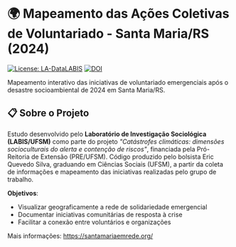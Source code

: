 # 🌍 Mapeamento das Ações Coletivas de Voluntariado - Santa Maria/RS (2024)

[![License: LA-DataLABIS](https://img.shields.io/badge/License-DataLABIS-blue.svg)](LICENSE)
[![DOI](https://zenodo.org/badge/DOI/10.5281/zenodo.15708548.svg)](https://doi.org/10.5281/zenodo.15708548)

Mapeamento interativo das iniciativas de voluntariado emergenciais após o desastre socioambiental de 2024 em Santa Maria/RS.

## 📋 Sobre o Projeto
Estudo desenvolvido pelo **Laboratório de Investigação Sociológica (LABIS/UFSM)** como parte do projeto *"Catástrofes climáticas: dimensões socioculturais do alerta e contenção de riscos"*, financiada pela Pró-Reitoria de Extensão (PRE/UFSM). Código produzido pelo bolsista Eric Quevedo Silva, graduando em Ciências Sociais (UFSM), a partir da coleta de informações e mapeamento das iniciativas realizadas pelo grupo de trabalho.

**Objetivos**:
- Visualizar geograficamente a rede de solidariedade emergencial
- Documentar iniciativas comunitárias de resposta à crise
- Facilitar a conexão entre voluntários e organizações

Mais informações: https://santamariaemrede.org/
